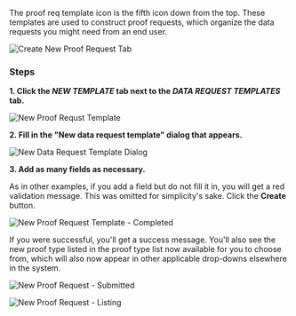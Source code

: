 The proof req template icon is the fifth icon down from the top. These templates are used to construct proof requests, which organize the data requests you might need from an end user.

![Create New Proof Request Tab](https://s3.us-east-2.amazonaws.com/static.evernym.com/images/VCX/CreateNewProofReqTab.png)

### Steps

**1. Click the *NEW TEMPLATE* tab next to the *DATA REQUEST TEMPLATES* tab.**

![New Proof Requst Template](https://s3.us-east-2.amazonaws.com/static.evernym.com/images/VCX/ProofReqNewTemplate.png) <!--broken link-->

**2. Fill in the "New data request template" dialog that appears.**

![New Data Request Template Dialog](https://s3.us-east-2.amazonaws.com/static.evernym.com/images/VCX/NewDataReqTemplateDialog.png)

**3. Add as many fields as necessary.**

As in other examples, if you add a field but do not fill it in, you will get a red validation message. This was omitted for simplicity's sake. Click the **Create** button.

![New Proof Request Template - Completed](https://s3.us-east-2.amazonaws.com/static.evernym.com/images/VCX/NewProofReqTemplateFilledIn.png)

If you were successful, you'll get a success message. You'll also see the new proof type listed in the proof type list now available for you to choose from, which will also now appear in other applicable drop-downs elsewhere in the system.

![New Proof Request - Submitted](https://s3.us-east-2.amazonaws.com/static.evernym.com/images/VCX/NewProofReqSubmittedSuccessfully.png)

![New Proof Request - Listing](https://s3.us-east-2.amazonaws.com/static.evernym.com/images/VCX/NewProofReqShowingUp.png)

